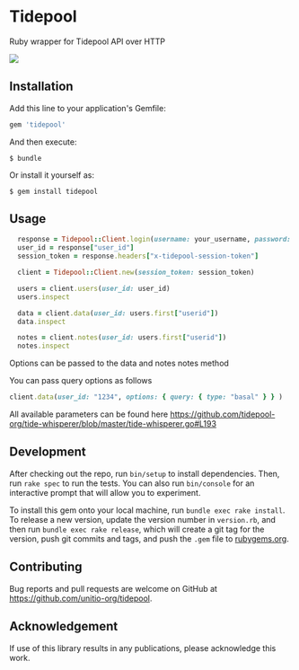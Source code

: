 # Tidepool

Ruby wrapper for Tidepool API over HTTP

<img src="https://travis-ci.org/unitio-org/tidepool.svg?branch=master" />

## Installation

Add this line to your application's Gemfile:

```ruby
gem 'tidepool'
```

And then execute:

    $ bundle

Or install it yourself as:

    $ gem install tidepool

## Usage
```ruby
  response = Tidepool::Client.login(username: your_username, password: your_password)
  user_id = response["user_id"]
  session_token = response.headers["x-tidepool-session-token"]

  client = Tidepool::Client.new(session_token: session_token)

  users = client.users(user_id: user_id)
  users.inspect

  data = client.data(user_id: users.first["userid"])
  data.inspect

  notes = client.notes(user_id: users.first["userid"])
  notes.inspect
```
Options can be passed to the data and notes notes method

You can pass query options as follows
```ruby
client.data(user_id: "1234", options: { query: { type: "basal" } } )
```

All available parameters can be found here
https://github.com/tidepool-org/tide-whisperer/blob/master/tide-whisperer.go#L193

## Development

After checking out the repo, run `bin/setup` to install dependencies. Then, run `rake spec` to run the tests. You can also run `bin/console` for an interactive prompt that will allow you to experiment.

To install this gem onto your local machine, run `bundle exec rake install`. To release a new version, update the version number in `version.rb`, and then run `bundle exec rake release`, which will create a git tag for the version, push git commits and tags, and push the `.gem` file to [rubygems.org](https://rubygems.org).

## Contributing

Bug reports and pull requests are welcome on GitHub at https://github.com/unitio-org/tidepool.

## Acknowledgement

If use of this library results in any publications, please acknowledge this work.

